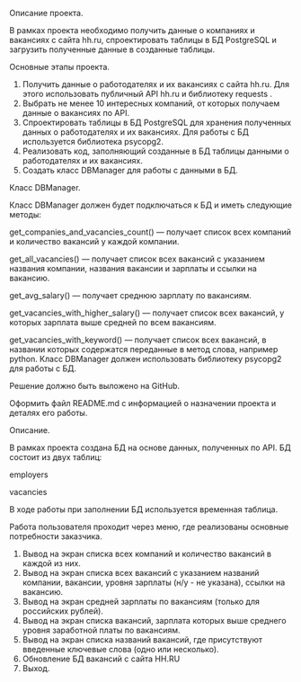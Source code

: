 Описание проекта.

В рамках проекта необходимо получить данные о компаниях и вакансиях с сайта hh.ru, 
спроектировать таблицы в БД PostgreSQL и загрузить полученные данные в созданные таблицы.

Основные этапы проекта.

1. Получить данные о работодателях и их вакансиях с сайта hh.ru. Для этого использовать публичный API hh.ru и библиотеку requests .
2. Выбрать не менее 10 интересных компаний, от которых получаем данные о вакансиях по API.
3. Спроектировать таблицы в БД PostgreSQL для хранения полученных данных о работодателях и их вакансиях. Для работы с БД используется библиотека psycopg2.
4. Реализовать код, заполняющий созданные в БД таблицы данными о работодателях и их вакансиях.
5. Создать класс DBManager для работы с данными в БД.

Класс DBManager.

Класс DBManager должен будет подключаться к БД и иметь следующие методы:

get_companies_and_vacancies_count() — получает список всех компаний и количество вакансий у каждой компании.

get_all_vacancies() — получает список всех вакансий с указанием названия компании, названия вакансии и зарплаты и ссылки на вакансию.

get_avg_salary() — получает среднюю зарплату по вакансиям.

get_vacancies_with_higher_salary() — получает список всех вакансий, у которых зарплата выше средней по всем вакансиям.

get_vacancies_with_keyword() — получает список всех вакансий, в названии которых содержатся переданные в метод слова, например python. Класс DBManager должен использовать библиотеку psycopg2 для работы с БД.


Решение должно быть выложено на GitHub. 

Оформить файл README.md с информацией о назначении проекта и деталях его работы. 

Описание. 

В рамках проекта создана БД на основе данных, полученных по API.
БД состоит из двух таблиц:

employers

vacancies

В ходе работы при заполнении БД используется временная таблица.


Работа пользователя проходит через меню, где реализованы основные потребности заказчика.
1. Вывод на экран списка всех компаний и количество вакансий в каждой из них.
2. Вывод на экран списка всех вакансий с указанием названий компании, вакансии, уровня зарплаты (н/у - не указана), ссылки на вакансию.
3. Вывод на экран средней зарплаты по вакансиям (только для российских рублей).
4. Вывод на экран списка вакансий, зарплата которых выше среднего уровня заработной платы по вакансиям.
5. Вывод на экран списка названий вакансий, где присутствуют введенные ключевые слова (одно или несколько).
6. Обновление БД вакансий с сайта HH.RU
7. Выход.

